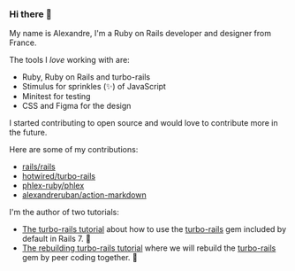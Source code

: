 ### Hi there 👋

My name is Alexandre, I'm a Ruby on Rails developer and designer from France.

The tools I *love* working with are:
- Ruby, Ruby on Rails and turbo-rails
- Stimulus for sprinkles (✨) of JavaScript 
- Minitest for testing
- CSS and Figma for the design

I started contributing to open source and would love to contribute more in the future.

Here are some of my contributions:
- [rails/rails](https://github.com/rails/rails/commits?author=alexandreruban)
- [hotwired/turbo-rails](https://github.com/hotwired/turbo-rails/commits?author=alexandreruban)
- [phlex-ruby/phlex](https://github.com/phlex-ruby/phlex/commits?author=alexandreruban)
- [alexandreruban/action-markdown](https://github.com/alexandreruban/action-markdown/commits?author=alexandreruban)

I'm the author of two tutorials:
- [The turbo-rails tutorial](https://www.hotrails.dev/turbo-rails) about how to use the [turbo-rails](https://github.com/hotwired/turbo-rails) gem included by default in Rails 7. 📘
- [The rebuilding turbo-rails tutorial](https://www.hotrails.dev/rebuilding-turbo-rails) where we will rebuild the [turbo-rails](https://github.com/hotwired/turbo-rails) gem by peer coding together. 📕
